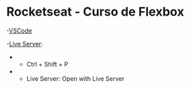 # Rocketseat - Curso de Flexbox

-[VSCode](https://code.visualstudio.com/) 

-[Live Server](https://marketplace.visualstudio.com/items?itemName=ritwickdey.LiveServer):
- - Ctrl + Shift + P
- - Live Server: Open with Live Server

